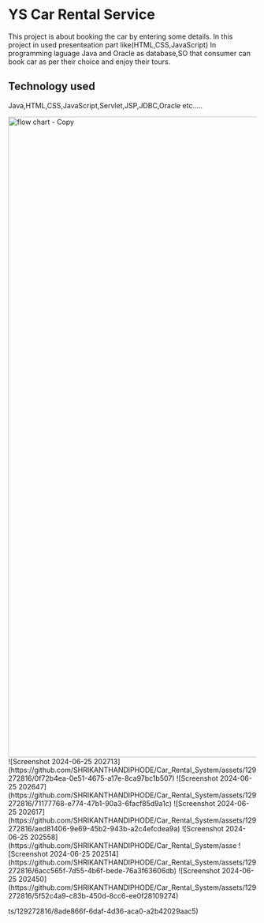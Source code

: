 YS Car Rental Service
==============================
This project is about booking the car by entering some details.
In this project in used presenteation part like(HTML,CSS,JavaScript)
In programming laguage Java and Oracle as database,SO that consumer can book car
as per their choice and enjoy their tours.


Technology used
----------------
Java,HTML,CSS,JavaScript,Servlet,JSP,JDBC,Oracle etc.....



<img width="1297" alt="flow chart - Copy" src="https://github.com/SHRIKANTHANDIPHODE/Car_Rental_System/assets/129272816/53311d67-fdd6-4514-87bd-e99ccd614241">
![Screenshot 2024-06-25 202713](https://github.com/SHRIKANTHANDIPHODE/Car_Rental_System/assets/129272816/0f72b4ea-0e51-4675-a17e-8ca97bc1b507)
![Screenshot 2024-06-25 202647](https://github.com/SHRIKANTHANDIPHODE/Car_Rental_System/assets/129272816/71177768-e774-47b1-90a3-6facf85d9a1c)
![Screenshot 2024-06-25 202617](https://github.com/SHRIKANTHANDIPHODE/Car_Rental_System/assets/129272816/aed81406-9e69-45b2-943b-a2c4efcdea9a)
![Screenshot 2024-06-25 202558](https://github.com/SHRIKANTHANDIPHODE/Car_Rental_System/asse
![Screenshot 2024-06-25 202514](https://github.com/SHRIKANTHANDIPHODE/Car_Rental_System/assets/129272816/6acc565f-7d55-4b6f-bede-76a3f63606db)
![Screenshot 2024-06-25 202450](https://github.com/SHRIKANTHANDIPHODE/Car_Rental_System/assets/129272816/5f52c4a9-c83b-450d-8cc6-ee0f28109274)

ts/129272816/8ade866f-6daf-4d36-aca0-a2b42029aac5)

